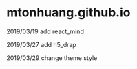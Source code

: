 # mtonhuang.github.io

2019/03/19 add react_mind

2019/03/27 add h5_drap

2019/03/29 change theme style
